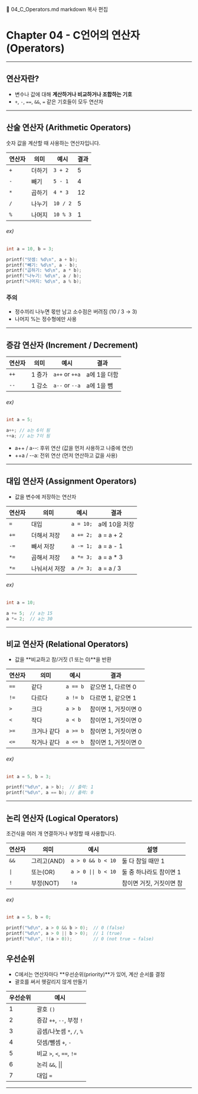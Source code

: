 📄 04_C_Operators.md
markdown
복사
편집
# Chapter 04 - C언어의 연산자 (Operators)

---

## 연산자란?

- 변수나 값에 대해 **계산하거나 비교하거나 조합하는 기호**  
- `+`, `-`, `==`, `&&`, `=` 같은 기호들이 모두 연산자

---

## 산술 연산자 (Arithmetic Operators)

숫자 값을 계산할 때 사용하는 연산자입니다.

| 연산자 | 의미 | 예시 | 결과 |
|--------|------|------|------|
| `+` | 더하기 | `3 + 2` | 5 |
| `-` | 빼기 | `5 - 1` | 4 |
| `*` | 곱하기 | `4 * 3` | 12 |
| `/` | 나누기 | `10 / 2` | 5 |
| `%` | 나머지 | `10 % 3` | 1 |

###### ex)

```c
int a = 10, b = 3;

printf("덧셈: %d\n", a + b);
printf("빼기: %d\n", a - b);
printf("곱하기: %d\n", a * b);
printf("나누기: %d\n", a / b);
printf("나머지: %d\n", a % b);
```

### 주의

- 정수끼리 나누면 몫만 남고 소수점은 버려짐 (10 / 3 → 3)
- 나머지 %는 정수형에만 사용

---

## 증감 연산자 (Increment / Decrement)

| 연산자 | 의미 | 예시 | 결과 |
| ---- | ---- | -------------- | -------- |
| `++` | 1 증가 | `a++` or `++a` | a에 1을 더함 |
| `--` | 1 감소 | `a--` or `--a` | a에 1을 뺌  |

###### ex)

```c
int a = 5;

a++; // a는 6이 됨
++a; // a는 7이 됨
```

- a++ / a--: 후위 연산 (값을 먼저 사용하고 나중에 연산)
- ++a / --a: 전위 연산 (먼저 연산하고 값을 사용)

---

## 대입 연산자 (Assignment Operators)

- 값을 변수에 저장하는 연산자

| 연산자 | 의미| 예시 | 결과 |
| - | - | - | - |
| `=`  | 대입 | `a = 10;` | a에 10을 저장  |
| `+=` | 더해서 저장 | `a += 2;` | a = a + 2  |
| `-=` | 빼서 저장 | `a -= 1;` | a = a - 1  |
| `*=` | 곱해서 저장 | `a *= 3;` | a = a \* 3 |
| `*=` | 나눠서서 저장 | `a /= 3;` | a = a / 3 |

###### ex)

```c
int a = 10;

a += 5;  // a는 15
a *= 2;  // a는 30
```

---

## 비교 연산자 (Relational Operators)

- 값을 **비교하고 참/거짓 (1 또는 0)**을 반환

| 연산자  | 의미 | 예시 | 결과 |
| - | - | - | - |
| `==` | 같다 | `a == b` | 같으면 1, 다르면 0 |
| `!=` | 다르다 | `a != b` | 다르면 1, 같으면 1 |
| `>`  | 크다 | `a > b`  | 참이면 1, 거짓이면 0 |
| `<`  | 작다 | `a < b`  | 참이면 1, 거짓이면 0 |
| `>=` | 크거나 같다 | `a >= b` | 참이면 1, 거짓이면 0 |
| `<=` | 작거나 같다 | `a <= b` | 참이면 1, 거짓이면 0 |

###### ex)

```c
int a = 5, b = 3;

printf("%d\n", a > b);  // 출력: 1
printf("%d\n", a == b); // 출력: 0
```

---

## 논리 연산자 (Logical Operators)
조건식을 여러 개 연결하거나 부정할 때 사용합니다.

| 연산자 | 의미 | 예시 | 설명 |
| - | - | - | - |
| `&&` | 그리고(AND) | `a > 0 && b < 10` | 둘 다 참일 때만 1 |
| `\|` | 또는(OR) | `a > 0 \|\| b < 10` | 둘 중 하나라도 참이면 1 |
| `!` | 부정(NOT)  | `!a` | 참이면 거짓, 거짓이면 참 |

###### ex)

```c
int a = 5, b = 0;

printf("%d\n", a > 0 && b > 0);  // 0 (false)
printf("%d\n", a > 0 || b > 0);  // 1 (true)
printf("%d\n", !(a > 0));        // 0 (not true → false)
```

## 우선순위
- C에서는 연산자마다 **우선순위(priority)**가 있어, 계산 순서를 결정
- 괄호를 써서 헷갈리지 않게 만들기

| 우선순위 | 예시 |
| - | - |
| 1 | 괄호 `()` |
| 2 | 증감 `++`, `--`, 부정 `!` |
| 3 | 곱셈/나눗셈 `*`, `/`, `%` |
| 4 | 덧셈/뺄셈 `+`, `-` |
| 5 | 비교 `>`, `<`, `==`, `!=` |
| 6 | 논리 `&&`, \|\| |
| 7 | 대입 `=` |

---